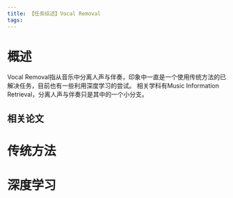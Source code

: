 ```yaml
---
title: 【任务综述】Vocal Removal
tags:
---
```


# 概述
Vocal Removal指从音乐中分离人声与伴奏，印象中一直是一个使用传统方法的已解决任务，目前也有一些利用深度学习的尝试。
相关学科有Music Information Retrieval，分离人声与伴奏只是其中的一个小分支。

## 相关论文

# 传统方法

# 深度学习